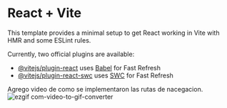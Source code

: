 # React + Vite

This template provides a minimal setup to get React working in Vite with HMR and some ESLint rules.

Currently, two official plugins are available:

- [@vitejs/plugin-react](https://github.com/vitejs/vite-plugin-react/blob/main/packages/plugin-react/README.md) uses [Babel](https://babeljs.io/) for Fast Refresh
- [@vitejs/plugin-react-swc](https://github.com/vitejs/vite-plugin-react-swc) uses [SWC](https://swc.rs/) for Fast Refresh

Agrego video de como se implementaron las rutas de nacegacion.
![ezgif com-video-to-gif-converter](https://github.com/FedericoZarate/Entrega-curso-ReactJS/assets/126119001/eace2d94-c6a3-470a-bf72-7aed4ed1c943)
